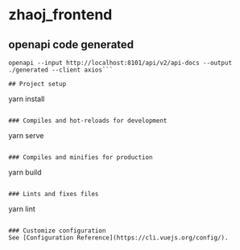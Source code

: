 # zhaoj_frontend

## openapi code generated
```shell
openapi --input http://localhost:8101/api/v2/api-docs --output ./generated --client axios```

## Project setup
```
yarn install
```

### Compiles and hot-reloads for development
```
yarn serve
```

### Compiles and minifies for production
```
yarn build
```

### Lints and fixes files
```
yarn lint
```

### Customize configuration
See [Configuration Reference](https://cli.vuejs.org/config/).
